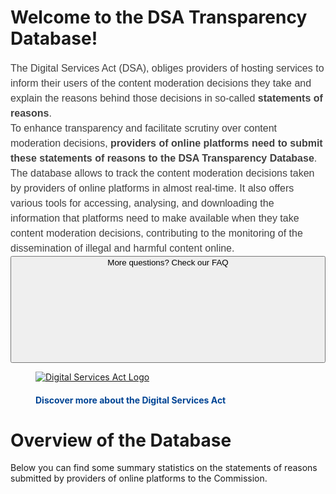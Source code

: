# Welcome to the DSA Transparency Database!

<div class="ecl-row">
<div class="ecl-col-l-8">
<div class="ecl-u-mb-l" style="width: 100% !important; color: #404040 !important;
font: normal normal 400 1rem/1.5rem arial,sans-serif !important;">
<div class="ecl-u-mb-l" style="width: 100% !important; color: #404040 !important;
font: normal normal 400 1rem/1.5rem arial,sans-serif !important;">
The Digital Services Act (DSA), obliges providers of hosting services to inform their users of the content moderation 
decisions they take and explain the reasons behind those decisions in so-called <strong>statements of reasons</strong>.
</div>
<div class="ecl-u-mb-l" style="width: 100% !important; color: #404040 !important;
font: normal normal 400 1rem/1.5rem arial,sans-serif !important;">
To enhance transparency and facilitate scrutiny over content moderation decisions, <strong>providers of 
online platforms need to submit these statements of reasons to the DSA Transparency Database</strong>. The database 
allows to track the content moderation decisions taken by providers of online platforms in almost real-time. 
It also offers various tools for accessing, analysing, and downloading the information that platforms need to 
make available when they take content moderation decisions, contributing to the monitoring of the dissemination 
of illegal and harmful content online.
</div>

<a href="{{ route('page.show', ['faq']) }}">
<button class="ecl-button ecl-button--call" type="submit"><span class="ecl-button__container"><span class="ecl-button__label" data-ecl-label="true">More questions? Check our FAQ</span><svg class="ecl-icon ecl-icon--xs ecl-icon--rotate-90 ecl-button__icon ecl-button__icon--after" focusable="false" aria-hidden="true" data-ecl-icon="">
<x-ecl.icon icon="corner-arrow" />
</svg></span>
</button>
</a>

</div>
</div>
<div class="ecl-col-l-4">
<div class="ecl-media-container">
  <figure class="ecl-media-container__figure">
<div class="ecl-media-container__caption">
<a href="https://digital-strategy.ec.europa.eu/en/policies/digital-services-act-package">
    <picture class="ecl-picture ecl-media-container__picture"><img class="ecl-media-container__media"
        src="https://dsa-images-disk.s3.eu-central-1.amazonaws.com/dsa-text-logo.jpg" alt="Digital Services Act Logo" /></picture></a>
   <a href="https://digital-strategy.ec.europa.eu/en/policies/digital-services-act-package" style="text-decoration: none !important;">
<h4 style="color: #004494 !important; ">Discover more about the Digital Services Act</h4>
</a>


</div>


  </figure>



</div>


</div>

</div>

# Overview of the Database

Below you can find some summary statistics on the statements of reasons submitted by providers of online platforms to
the Commission.
    
